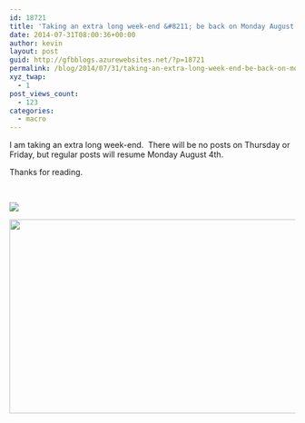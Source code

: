 ```yaml
---
id: 18721
title: 'Taking an extra long week-end &#8211; be back on Monday August 4th'
date: 2014-07-31T08:00:36+00:00
author: kevin
layout: post
guid: http://gfbblogs.azurewebsites.net/?p=18721
permalink: /blog/2014/07/31/taking-an-extra-long-week-end-be-back-on-monday-august-4th/
xyz_twap:
  - 1
post_views_count:
  - 123
categories:
  - macro
---
```

I am taking an extra long week-end.  There will be no posts on Thursday or Friday, but regular posts will resume Monday August 4th.

Thanks for reading.

&nbsp;


  <img src="http://themacrotourist.com/images/Azure/MatrixJul3014.png"><img class="size-full wp-image-14271" style="padding-top: 1.0em;padding-bottom: 0.5em;" src="http://themacrotourist.com/images/Azure/MatrixJul3014.png" style="margin:30px auto;display:block;" width="600" height="342">
